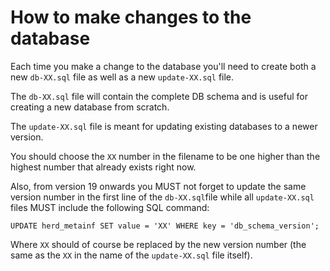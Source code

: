 
# How to make changes to the database

Each time you make a change to the database you'll need to create both a new
`db-XX.sql` file as well as a new `update-XX.sql` file.

The `db-XX.sql` file will contain the complete DB schema and is useful for
creating a new database from scratch.

The `update-XX.sql` file is meant for updating existing databases to a newer
version.

You should choose the `XX` number in the filename to be one higher than the
highest number that already exists right now.

Also, from version 19 onwards you MUST not forget to update the same version
number in the first line of the `db-XX.sql`file while all `update-XX.sql`
files MUST include the following SQL command:

    UPDATE herd_metainf SET value = 'XX' WHERE key = 'db_schema_version';

Where `XX` should of course be replaced by the new version number (the same
as the `XX` in the name of the `update-XX.sql` file itself).

